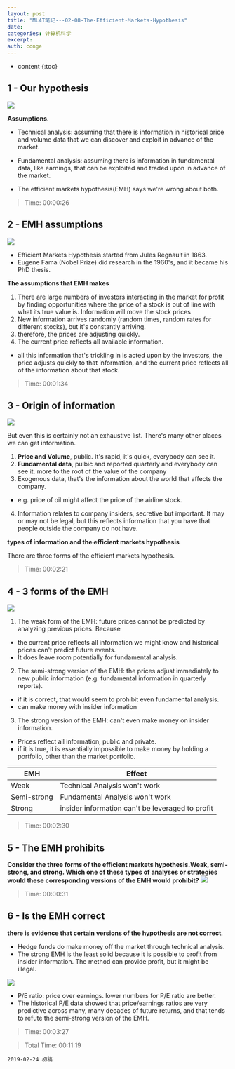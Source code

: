 ```yaml
---
layout: post
title: "ML4T笔记---02-08-The-Efficient-Markets-Hypothesis"
date:
categories: 计算机科学
excerpt:
auth: conge
---
```

* content
{:toc}

## 1 - Our hypothesis
![ ](/assets/images/计算机科学/118382-3cc8e51246332df3.png)

__Assumptions__.

* Technical analysis: assuming that there is information in historical price and volume data that we can discover and exploit in advance of the market.

* Fundamental analysis: assuming there is information in fundamental data, like earnings, that can be exploited and traded upon in advance of the market.

* The efficient markets hypothesis(EMH) says we're wrong about both.

> Time: 00:00:26

## 2 - EMH assumptions
![ ](/assets/images/计算机科学/118382-d62f88433a4a9dfd.png)

* Efficient Markets Hypothesis started from Jules Regnault in 1863.
* Eugene Fama (Nobel Prize) did research in the 1960's, and it became his PhD thesis.

__The assumptions that EMH makes__

1. There are large numbers of investors interacting in the market for profit by finding opportunities where the price of a stock is out of line with what its true value is. Information will move the stock prices
2. New information arrives randomly (random times, random rates for different stocks), but it's constantly arriving. 
3. therefore, the prices are adjusting quickly.
4. The current price reflects all available information.

* all this information that's trickling in is acted upon by the investors, the price adjusts quickly to that information, and the current price reflects all of the information about that stock.

> Time: 00:01:34

## 3 - Origin of information

![ ](/assets/images/计算机科学/118382-86b7fe9dcf417585.png)

But even this is certainly not an exhaustive list. There's many other places we can get information.

1. __Price and Volume__, public. It's rapid, it's quick, everybody can see it.
2. __Fundamental data__, pulbic and reported quarterly and everybody can see it. more to the root of the value of the company 
3. Exogenous data, that's the information about the world that affects the company.
  * e.g. price of oil might affect the price of the airline stock.
4. Information relates to company insiders, secretive but important. It may or may not be legal, but this reflects information that you have that people outside the company do not have.

__types of information and the efficient markets hypothesis__

There are three forms of the efficient markets hypothesis.

> Time: 00:02:21

## 4 - 3 forms of the EMH
![ ](/assets/images/计算机科学/118382-aef45c662e2cdb0b.png)

1. The weak form of the EMH: future prices cannot be predicted by analyzing previous prices. Because
* the current price reflects all information we might know and historical prices can't predict future events.
* It does leave room potentially for fundamental analysis.

2. The semi-strong version of the EMH: the prices adjust immediately to new public information (e.g. fundamental information in quarterly reports).
  * if it is correct, that would seem to prohibit even fundamental analysis.
  * can make money with insider information

3. The strong version of the EMH: can't even make money on insider information.
  * Prices reflect all information, public and private.
  * if it is true, it is essentially impossible to make money by holding a portfolio, other than the market portfolio.

| EMH  | Effect  |
|---------|----------|
|Weak|Technical Analysis won't work|
|Semi-strong |Fundamental Analysis won't work|
|Strong |insider information can't be leveraged to profit |

> Time: 00:02:30

## 5 - The EMH prohibits

__Consider the three forms of the efficient markets hypothesis.Weak, semi-strong, and strong. Which one of these types of analyses or strategies would these corresponding versions of the EMH would prohibit?__
![](/assets/images/计算机科学/118382-6f19a72c6b36b832.png)

> Time: 00:00:31

## 6 - Is the EMH correct
__there is evidence that certain versions of the hypothesis are not correct__.
* Hedge funds do make money off the market through technical analysis.
* The strong EMH is the least solid because it is possible to profit from insider information. The method can provide profit, but it might be illegal.

![](/assets/images/计算机科学/118382-18a9f17ff714cc01.png)

* P/E ratio: price over earnings. lower numbers for P/E ratio are better.
* The historical P/E data showed that price/earnings ratios are very predictive across many, many decades of future returns, and that tends to refute the semi-strong version of the EMH.
> Time: 00:03:27

> Total Time: 00:11:19


```
2019-02-24 初稿
```
